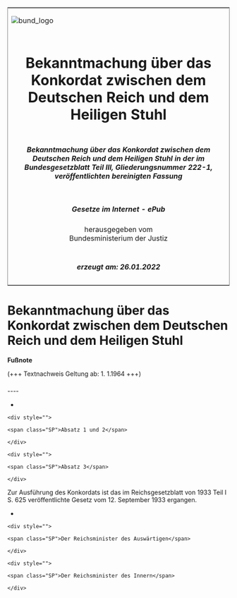 <span id="DECKBLATT.html"></span>

<table border="0" frame="border" width="100%">

<tr valign="top">

<td align="left">

![bund\_logo](BfJ_2021_Web_de_de.gif)

</td>

<td align="right">

 

</td>

</tr>

<tr align="center" valign="middle">

<td colspan="2">

# Bekanntmachung über das Konkordat zwischen dem Deutschen Reich und dem Heiligen Stuhl

</td>

</tr>

<tr align="center" valign="middle">

<td colspan="2">

##### Bekanntmachung über das Konkordat zwischen dem Deutschen Reich und dem Heiligen Stuhl in der im Bundesgesetzblatt Teil III, Gliederungsnummer 222-1, veröffentlichten bereinigten Fassung

</td>

</tr>

<tr align="center" valign="middle">

<td colspan="2">

  
  

##### Gesetze im Internet - ePub  
  
herausgegeben vom  
Bundesministerium der Justiz

</td>

</tr>

<tr align="center" valign="bottom">

<td colspan="2">

  
  

##### erzeugt am: 26.01.2022

</td>

</tr>

</table>

<span id="BJNR206790933.html"></span>

# Bekanntmachung über das Konkordat zwischen dem Deutschen Reich und dem Heiligen Stuhl

<div>

  
**Fußnote**

<div class="jnhtml">

<div>

<div class="jurAbsatz">

(+++ Textnachweis Geltung ab: 1. 1.1964 +++)

</div>

</div>

</div>

</div>

<span id="BJNR206790933BJNE000100303.html"></span>

###   
\----

<div>

<div class="jnhtml">

<div>

<div class="jurAbsatz">

  - 
    
    <div style="">
    
    <span class="SP">Absatz 1 und 2</span>
    
    </div>
    
    <div style="">
    
    <span class="SP">Absatz 3</span>
    
    </div>

Zur Ausführung des Konkordats ist das im Reichsgesetzblatt von 1933 Teil
I S. 625 veröffentlichte Gesetz vom 12. September 1933 ergangen.  

  - 
    
    <div style="">
    
    <span class="SP">Der Reichsminister des Auswärtigen</span>
    
    </div>
    
    <div style="">
    
    <span class="SP">Der Reichsminister des Innern</span>
    
    </div>

</div>

</div>

</div>

</div>
